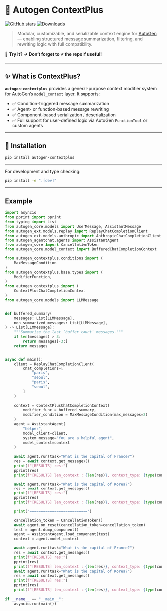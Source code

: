 # 🧠 Autogen ContextPlus
[![GitHub stars](https://img.shields.io/github/stars/SongChiYoung/autogen-contextplus?style=social)](https://github.com/SongChiYoung/autogen-contextplus/stargazers)
[![Downloads](https://static.pepy.tech/personalized-badge/autogen-contextplus?period=week&units=international_system&left_color=gray&right_color=orange&left_text=Downloads/week)](https://pepy.tech/project/autogen-contextplus)

> Modular, customizable, and serializable context engine for [AutoGen](https://github.com/microsoft/autogen) — enabling structured message summarization, filtering, and rewriting logic with full compatibility.


🚀 **Try it? → Don’t forget to ⭐ the repo if useful!**


---

## ✨ What is ContextPlus?

**`autogen-contextplus`** provides a general-purpose context modifier system for AutoGen’s `model_context` layer. It supports:

- ✅ Condition-triggered message summarization
- ✅ Agent- or function-based message rewriting
- ✅ Component-based serialization / deserialization
- ✅ Full support for user-defined logic via AutoGen `FunctionTool` or custom agents

---

## 🔧 Installation

```bash
pip install autogen-contextplus
```

---

For development and type checking:
```bash
pip install -e ".[dev]"
```

---

## Example

```python
import asyncio
from pprint import pprint
from typing import List
from autogen_core.models import UserMessage, AssistantMessage
from autogen_ext.models.replay import ReplayChatCompletionClient
from autogen_ext.models.anthropic import AnthropicChatCompletionClient
from autogen_agentchat.agents import AssistantAgent
from autogen_core import CancellationToken 
from autogen_core.model_context import BufferedChatCompletionContext

from autogen_contextplus.conditions import (
    MaxMessageCondition
)
from autogen_contextplus.base.types import (
    ModifierFunction,
)
from autogen_contextplus import (
    ContextPlusChatCompletionContext
)
from autogen_core.models import LLMMessage


def buffered_summary(
    messages: List[LLMMessage],
    non_summarized_messages: List[LLMMessage],
) -> List[LLMMessage]:
    """Summarize the last `buffer_count` messages."""
    if len(messages) > 3:
        return messages[-3:]
    return messages


async def main():
    client = ReplayChatCompletionClient(
        chat_completions=[
            "paris",
            "seoul",
            "paris",
            "seoul",
        ]
    )
    
    context = ContextPlusChatCompletionContext(
        modifier_func = buffered_summary,
        modifier_condition = MaxMessageCondition(max_messages=2)
    )
    agent = AssistantAgent(
        "helper",
        model_client=client,
        system_message="You are a helpful agent",
        model_context=context
    )
    
    await agent.run(task="What is the capital of France?")
    res = await context.get_messages()
    print(f"[RESULTS] res:")
    pprint(res)
    print(f"[RESULTS] len_context : {len(res)}, context_type: {type(context)}")

    await agent.run(task="What is the capital of Korea?")
    res = await context.get_messages()
    print(f"[RESULTS] res:")
    pprint(res)
    print(f"[RESULTS] len_context : {len(res)}, context_type: {type(context)}")

    print("==========================")

    cancellation_token = CancellationToken() 
    await agent.on_reset(cancellation_token=cancellation_token)
    test = agent.dump_component()
    agent = AssistantAgent.load_component(test)
    context = agent.model_context

    await agent.run(task="What is the capital of France?")
    res = await context.get_messages()
    print(f"[RESULTS] res:")
    pprint(res)
    print(f"[RESULTS] len_context : {len(res)}, context_type: {type(context)}")
    await agent.run(task="What is the capital of Korea?")
    res = await context.get_messages()
    print(f"[RESULTS] res:")
    pprint(res)
    print(f"[RESULTS] len_context : {len(res)}, context_type: {type(context)}")
    
if __name__ == "__main__":
    asyncio.run(main())
```

